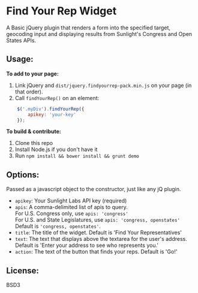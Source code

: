 # Find Your Rep Widget

A Basic jQuery plugin that renders a form into the specified target, geocoding
input and displaying results from Sunlight's Congress and Open States APIs.

## Usage:

**To add to your page:**

1. Link jQuery and `dist/jquery.findyourrep-pack.min.js` on your page (in that order).
2. Call `findYourRep()` on an element:

```javascript
    $('.myDiv').findYourRep({
        apikey: 'your-key'
    });
```

**To build & contribute:**

1. Clone this repo
2. Install Node.js if you don't have it
3. Run `npm install && bower install && grunt demo`

## Options:

Passed as a javascript object to the constructor, just like any jQ plugin.

- `apikey`: Your Sunlight Labs API key (required)
- `apis`: A comma-delimited list of apis to query.  
          For U.S. Congress only, use `apis: 'congress'`  
          For U.S. and State Legislatures, use `apis: 'congress, openstates'`  
          Default is `'congress, openstates'`.
- `title`: The title of the widget. Default is 'Find Your Representatives'
- `text`: The text that displays above the textarea for the user's address.  
          Default is 'Enter your address to see who represents you.'
- `action`: The text of the button that finds your reps. Default is 'Go!'

## License:

BSD3